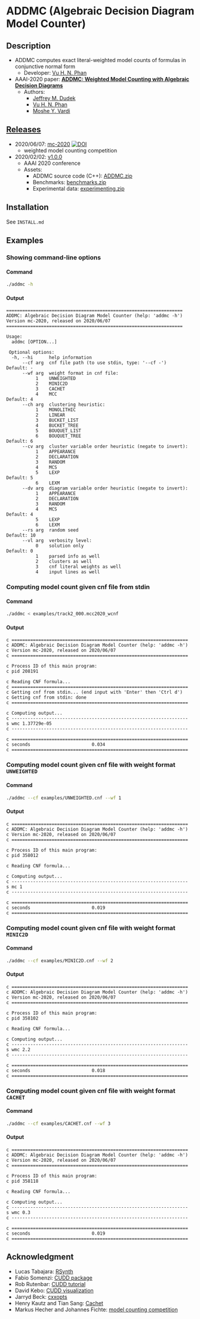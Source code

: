 # ADDMC (Algebraic Decision Diagram Model Counter)

<!-- ####################################################################### -->

## Description
- ADDMC computes exact literal-weighted model counts of formulas in conjunctive normal form
  - Developer: [Vu H. N. Phan][url_homepage_vp]
- AAAI-2020 paper: [**ADDMC: Weighted Model Counting with Algebraic Decision Diagrams**](https://arxiv.org/abs/1907.05000)
  - Authors:
    - [Jeffrey M. Dudek][url_homepage_jd]
    - [Vu H. N. Phan][url_homepage_vp]
    - [Moshe Y. Vardi][url_homepage_mv]

<!-- ####################################################################### -->

## [Releases](https://github.com/vardigroup/ADDMC/releases)

- 2020/06/07: [mc-2020](https://github.com/vardigroup/ADDMC/releases/tag/mc-2020) [![DOI](https://zenodo.org/badge/264571656.svg)](https://zenodo.org/badge/latestdoi/264571656)
  - weighted model counting competition
- 2020/02/02: [v1.0.0](https://github.com/vardigroup/ADDMC/releases/tag/v1.0.0)
  - AAAI 2020 conference
  - Assets:
    - ADDMC source code (C++): [ADDMC.zip][url_v1_0_0_addmc_zip]
    - Benchmarks: [benchmarks.zip][url_v1_0_0_benchmarks_zip]
    - Experimental data: [experimenting.zip][url_v1_0_0_experimenting_zip]

<!-- ####################################################################### -->

## Installation
See `INSTALL.md`

<!-- ####################################################################### -->

## Examples

### Showing command-line options
#### Command
```bash
./addmc -h
```
#### Output
```
==================================================================
ADDMC: Algebraic Decision Diagram Model Counter (help: 'addmc -h')
Version mc-2020, released on 2020/06/07
==================================================================

Usage:
  addmc [OPTION...]

 Optional options:
  -h, --hi      help information
      --cf arg  cnf file path (to use stdin, type: '--cf -')      Default: -
      --wf arg  weight format in cnf file:
           1    UNWEIGHTED                                        
           2    MINIC2D                                           
           3    CACHET                                            
           4    MCC                                               Default: 4
      --ch arg  clustering heuristic:
           1    MONOLITHIC                                        
           2    LINEAR                                            
           3    BUCKET_LIST                                       
           4    BUCKET_TREE                                       
           5    BOUQUET_LIST                                      
           6    BOUQUET_TREE                                      Default: 6
      --cv arg  cluster variable order heuristic (negate to invert):
           1    APPEARANCE                                        
           2    DECLARATION                                       
           3    RANDOM                                            
           4    MCS                                               
           5    LEXP                                              Default: 5
           6    LEXM                                              
      --dv arg  diagram variable order heuristic (negate to invert):
           1    APPEARANCE                                        
           2    DECLARATION                                       
           3    RANDOM                                            
           4    MCS                                               Default: 4
           5    LEXP                                              
           6    LEXM                                              
      --rs arg  random seed                                       Default: 10
      --vl arg  verbosity level:
           0    solution only                                     Default: 0
           1    parsed info as well                               
           2    clusters as well                                  
           3    cnf literal weights as well                       
           4    input lines as well                               
```

### Computing model count given cnf file from stdin
#### Command
```bash
./addmc < examples/track2_000.mcc2020_wcnf
```
#### Output
```
c ==================================================================
c ADDMC: Algebraic Decision Diagram Model Counter (help: 'addmc -h')
c Version mc-2020, released on 2020/06/07
c ==================================================================

c Process ID of this main program:
c pid 208191

c Reading CNF formula...
c ==================================================================
c Getting cnf from stdin... (end input with 'Enter' then 'Ctrl d')
c Getting cnf from stdin: done
c ==================================================================

c Computing output...
c ------------------------------------------------------------------
s wmc 1.37729e-05
c ------------------------------------------------------------------

c ==================================================================
c seconds                       0.034          
c ==================================================================
```

### Computing model count given cnf file with weight format `UNWEIGHTED`
#### Command
```bash
./addmc --cf examples/UNWEIGHTED.cnf --wf 1
```
#### Output
```
c ==================================================================
c ADDMC: Algebraic Decision Diagram Model Counter (help: 'addmc -h')
c Version mc-2020, released on 2020/06/07
c ==================================================================

c Process ID of this main program:
c pid 358012

c Reading CNF formula...

c Computing output...
c ------------------------------------------------------------------
s mc 1
c ------------------------------------------------------------------

c ==================================================================
c seconds                       0.019          
c ==================================================================
```

### Computing model count given cnf file with weight format `MINIC2D`
#### Command
```bash
./addmc --cf examples/MINIC2D.cnf --wf 2
```
#### Output
```
c ==================================================================
c ADDMC: Algebraic Decision Diagram Model Counter (help: 'addmc -h')
c Version mc-2020, released on 2020/06/07
c ==================================================================

c Process ID of this main program:
c pid 358102

c Reading CNF formula...

c Computing output...
c ------------------------------------------------------------------
s wmc 2.2
c ------------------------------------------------------------------

c ==================================================================
c seconds                       0.018          
c ==================================================================
```

### Computing model count given cnf file with weight format `CACHET`
#### Command
```bash
./addmc --cf examples/CACHET.cnf --wf 3
```
#### Output
```
c ==================================================================
c ADDMC: Algebraic Decision Diagram Model Counter (help: 'addmc -h')
c Version mc-2020, released on 2020/06/07
c ==================================================================

c Process ID of this main program:
c pid 358118

c Reading CNF formula...

c Computing output...
c ------------------------------------------------------------------
s wmc 0.3
c ------------------------------------------------------------------

c ==================================================================
c seconds                       0.019          
c ==================================================================
```

<!-- ####################################################################### -->

## Acknowledgment
- Lucas Tabajara: [RSynth][url_rsynth]
- Fabio Somenzi: [CUDD package][url_cudd_package]
- Rob Rutenbar: [CUDD tutorial][url_cudd_tutorial]
- David Kebo: [CUDD visualization][url_cudd_visualization]
- Jarryd Beck: [cxxopts][url_cxxopts]
- Henry Kautz and Tian Sang: [Cachet][url_cachet]
- Markus Hecher and Johannes Fichte: [model counting competition][url_mcc]

<!-- ####################################################################### -->

[url_homepage_jd]:http://jmd11.web.rice.edu/
[url_homepage_vp]:https://vuphan314.github.io/
[url_homepage_mv]:https://www.cs.rice.edu/~vardi/

[url_v1_0_0_addmc_zip]:https://github.com/vardigroup/ADDMC/releases/download/v1.0.0/ADDMC.zip
[url_v1_0_0_benchmarks_zip]:https://github.com/vardigroup/ADDMC/releases/download/v1.0.0/benchmarks.zip
[url_v1_0_0_experimenting_zip]:https://github.com/vardigroup/ADDMC/releases/download/v1.0.0/experimenting.zip

[url_rsynth]:https://bitbucket.org/lucas-mt/rsynth
[url_cudd_package]:https://github.com/ivmai/cudd
[url_cudd_tutorial]:http://db.zmitac.aei.polsl.pl/AO/dekbdd/F01-CUDD.pdf
[url_cudd_visualization]:http://davidkebo.com/cudd#cudd6
[url_cxxopts]:https://github.com/jarro2783/cxxopts
[url_cachet]:https://www.cs.rochester.edu/u/kautz/Cachet/Model_Counting_Benchmarks/index.htm
[url_mcc]:https://mccompetition.org/2020/mc_format
